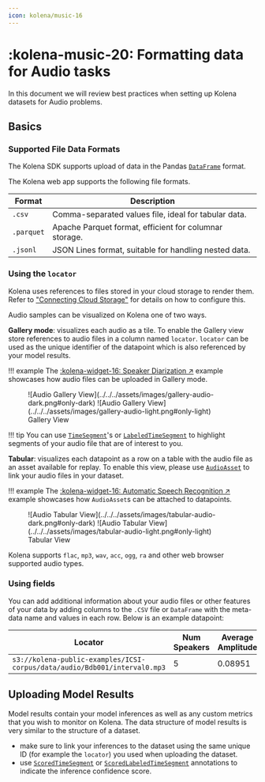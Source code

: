 ```yaml
---
icon: kolena/music-16
---
```


# :kolena-music-20: Formatting data for Audio tasks

In this document we will review best practices when setting up Kolena datasets for Audio
problems.

## Basics

### Supported File Data Formats

The Kolena SDK supports upload of data in the Pandas [`DataFrame`](https://pandas.pydata.org/docs/reference/frame.html) format.

The Kolena web app supports the following file formats.

| Format    | Description                                              |
|-----------|----------------------------------------------------------|
| `.csv`     | Comma-separated values file, ideal for tabular data.     |
| `.parquet` | Apache Parquet format, efficient for columnar storage.   |
| `.jsonl`   | JSON Lines format, suitable for handling nested data.    |

### Using the `locator`

Kolena uses references to files stored in your cloud storage to render them.
Refer to ["Connecting Cloud Storage"](../../../connecting-cloud-storage/)
for details on how to configure this.

Audio samples can be visualized on Kolena one of two ways.

**Gallery mode**: visualizes each audio as a tile.
To enable the Gallery view store references to audio files in a column named `locator`. `locator` can be used as
the unique identifier of the datapoint which is also referenced by your model results.

!!! example
    The [:kolena-widget-16: Speaker Diarization ↗](https://github.com/kolenaIO/kolena/tree/trunk/examples/dataset/speaker_diarization)
    example showcases how audio files can be uploaded in Gallery mode.

<figure markdown>
![Audio Gallery View](../../../assets/images/gallery-audio-dark.png#only-dark)
![Audio Gallery View](../../../assets/images/gallery-audio-light.png#only-light)
<figcaption>Gallery View</figcaption>
</figure>

!!! tip
    You can use [`TimeSegment`](../../../reference/annotation.md#kolena.annotation.TimeSegment)'s
    or [`LabeledTimeSegment`](../../../reference/annotation.md#kolena.annotation.LabeledTimeSegment)
    to highlight segments of your audio file that are of interest to you.

**Tabular**: visualizes each datapoint as a row on a table with the audio file as an asset available for replay. To enable
this view, please use [`AudioAsset`](../../../reference/asset.md#kolena.asset.AudioAsset) to link your audio files
in your dataset.

!!! example
    The [:kolena-widget-16: Automatic Speech Recognition ↗](https://github.com/kolenaIO/kolena/tree/trunk/examples/dataset/automatic_speech_recognition)
    example showcases how `AudioAsset`s can be attached to datapoints.

<figure markdown>
![Audio Tabular View](../../../assets/images/tabular-audio-dark.png#only-dark)
![Audio Tabular View](../../../assets/images/tabular-audio-light.png#only-light)
<figcaption>Tabular View</figcaption>
</figure>

Kolena supports `flac`, `mp3`, `wav`, `acc`, `ogg`, `ra` and other web browser supported audio types.

### Using fields

You can add additional information about your audio files or other features of your data by
adding columns to the `.CSV` file or `DataFrame` with the meta-data name and values in each row.
Below is an example datapoint:

| Locator                                                | Num Speakers | Average Amplitude | audio_length |
|--------------------------------------------------------|--------------|------------------|--------------|
| `s3://kolena-public-examples/ICSI-corpus/data/audio/Bdb001/interval0.mp3` | 5            | 0.08951   | 448.454 |

## Uploading Model Results

Model results contain your model inferences as well as any custom metrics that you wish to monitor on Kolena.
The data structure of model results is very similar to the structure of a dataset.

* make sure to link your inferences to the dataset using the same unique ID (for example the `locator`)
you used when uploading the dataset.
* use [`ScoredTimeSegment`](../../../reference/annotation.md#kolena.annotation.ScoredTimeSegment) or [`ScoredLabeledTimeSegment`](../../../reference/annotation.md#kolena.annotation.ScoredLabeledTimeSegment)
 annotations to indicate the inference confidence score.
